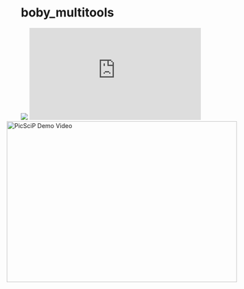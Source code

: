boby_multitools
===============

<img src="http://boby.pe.hu/img/boby_multitools_view.png" />
<a style="float:right" href="https://www.youtube.com/embed/HOoWayWPXcU" target="_blank">
 <img alt="PicSciP Demo Video" src="https://img.youtube.com/vi/HOoWayWPXcU/0.jpg" width="537" height="376" />
</a>
<iframe width="400" height="215" src="https://www.youtube.com/embed/HOoWayWPXcU" frameborder="0" allowfullscreen></iframe>
